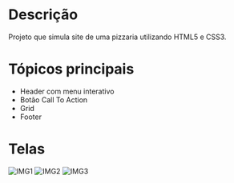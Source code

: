 # Descrição
Projeto que simula site de uma pizzaria utilizando HTML5 e CSS3.

# Tópicos principais
<ul> 
  <li>Header com menu interativo</li> 
  <li>Botão Call To Action</li>
  <li>Grid</li>
  <li>Footer</li>
</ul>

# Telas
![IMG1](https://github.com/Julianedr/Projeto-Pizzaria/assets/166561164/e8a32540-2900-443e-b2f7-0a5e939a5a25)
![IMG2](https://github.com/Julianedr/Projeto-Pizzaria/assets/166561164/55d043de-109f-4dc5-95be-6af761ab9528)
![IMG3](https://github.com/Julianedr/Projeto-Pizzaria/assets/166561164/60624499-4bba-431a-a516-fd51ceaf94ba)
